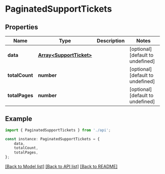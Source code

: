 # PaginatedSupportTickets


## Properties

Name | Type | Description | Notes
------------ | ------------- | ------------- | -------------
**data** | [**Array&lt;SupportTicket&gt;**](SupportTicket.md) |  | [optional] [default to undefined]
**totalCount** | **number** |  | [optional] [default to undefined]
**totalPages** | **number** |  | [optional] [default to undefined]

## Example

```typescript
import { PaginatedSupportTickets } from './api';

const instance: PaginatedSupportTickets = {
    data,
    totalCount,
    totalPages,
};
```

[[Back to Model list]](../README.md#documentation-for-models) [[Back to API list]](../README.md#documentation-for-api-endpoints) [[Back to README]](../README.md)

